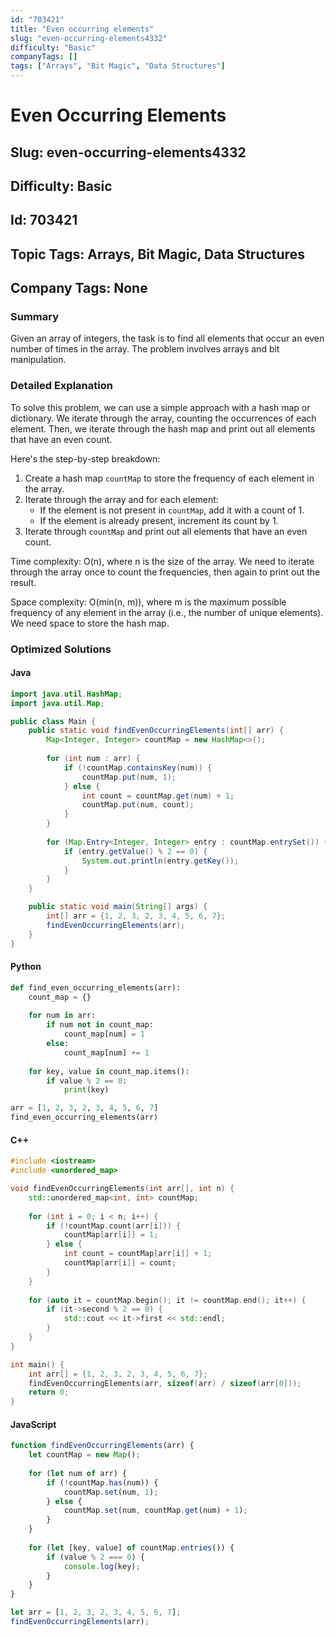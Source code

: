 ```yaml
---
id: "703421"
title: "Even occurring elements"
slug: "even-occurring-elements4332"
difficulty: "Basic"
companyTags: []
tags: ["Arrays", "Bit Magic", "Data Structures"]
---
```


# Even Occurring Elements

## Slug: even-occurring-elements4332
## Difficulty: Basic
## Id: 703421
## Topic Tags: Arrays, Bit Magic, Data Structures
## Company Tags: None

### Summary
Given an array of integers, the task is to find all elements that occur an even number of times in the array. The problem involves arrays and bit manipulation.

### Detailed Explanation
To solve this problem, we can use a simple approach with a hash map or dictionary. We iterate through the array, counting the occurrences of each element. Then, we iterate through the hash map and print out all elements that have an even count.

Here's the step-by-step breakdown:

1. Create a hash map `countMap` to store the frequency of each element in the array.
2. Iterate through the array and for each element:
   - If the element is not present in `countMap`, add it with a count of 1.
   - If the element is already present, increment its count by 1.
3. Iterate through `countMap` and print out all elements that have an even count.

Time complexity: O(n), where n is the size of the array. We need to iterate through the array once to count the frequencies, then again to print out the result.

Space complexity: O(min(n, m)), where m is the maximum possible frequency of any element in the array (i.e., the number of unique elements). We need space to store the hash map.

### Optimized Solutions

#### Java
```java
import java.util.HashMap;
import java.util.Map;

public class Main {
    public static void findEvenOccurringElements(int[] arr) {
        Map<Integer, Integer> countMap = new HashMap<>();
        
        for (int num : arr) {
            if (!countMap.containsKey(num)) {
                countMap.put(num, 1);
            } else {
                int count = countMap.get(num) + 1;
                countMap.put(num, count);
            }
        }
        
        for (Map.Entry<Integer, Integer> entry : countMap.entrySet()) {
            if (entry.getValue() % 2 == 0) {
                System.out.println(entry.getKey());
            }
        }
    }

    public static void main(String[] args) {
        int[] arr = {1, 2, 3, 2, 3, 4, 5, 6, 7};
        findEvenOccurringElements(arr);
    }
}
```

#### Python
```python
def find_even_occurring_elements(arr):
    count_map = {}
    
    for num in arr:
        if num not in count_map:
            count_map[num] = 1
        else:
            count_map[num] += 1
    
    for key, value in count_map.items():
        if value % 2 == 0:
            print(key)

arr = [1, 2, 3, 2, 3, 4, 5, 6, 7]
find_even_occurring_elements(arr)
```

#### C++
```cpp
#include <iostream>
#include <unordered_map>

void findEvenOccurringElements(int arr[], int n) {
    std::unordered_map<int, int> countMap;
    
    for (int i = 0; i < n; i++) {
        if (!countMap.count(arr[i])) {
            countMap[arr[i]] = 1;
        } else {
            int count = countMap[arr[i]] + 1;
            countMap[arr[i]] = count;
        }
    }
    
    for (auto it = countMap.begin(); it != countMap.end(); it++) {
        if (it->second % 2 == 0) {
            std::cout << it->first << std::endl;
        }
    }
}

int main() {
    int arr[] = {1, 2, 3, 2, 3, 4, 5, 6, 7};
    findEvenOccurringElements(arr, sizeof(arr) / sizeof(arr[0]));
    return 0;
}
```

#### JavaScript
```javascript
function findEvenOccurringElements(arr) {
    let countMap = new Map();
    
    for (let num of arr) {
        if (!countMap.has(num)) {
            countMap.set(num, 1);
        } else {
            countMap.set(num, countMap.get(num) + 1);
        }
    }
    
    for (let [key, value] of countMap.entries()) {
        if (value % 2 === 0) {
            console.log(key);
        }
    }
}

let arr = [1, 2, 3, 2, 3, 4, 5, 6, 7];
findEvenOccurringElements(arr);
```